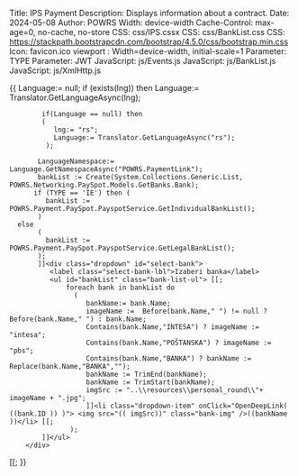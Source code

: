 ﻿Title: IPS Payment
Description: Displays information about a contract.
Date: 2024-05-08
Author: POWRS
Width: device-width
Cache-Control: max-age=0, no-cache, no-store
CSS: css/IPS.cssx
CSS: css/BankList.css
CSS: https://stackpath.bootstrapcdn.com/bootstrap/4.5.0/css/bootstrap.min.css
Icon: favicon.ico
viewport : Width=device-width, initial-scale=1
Parameter: TYPE
Parameter: JWT
JavaScript: js/Events.js
JavaScript: js/BankList.js
JavaScript: js/XmlHttp.js

<main class="main page-padding content-bank">
  <meta name="viewport" content="width=device-width, initial-scale=1" />
       {{
  	    Language:= null;
	    if (exists(lng)) then Language:= Translator.GetLanguageAsync(lng);
           
            if(Language == null) then 
            (
               lng:= "rs";
               Language:= Translator.GetLanguageAsync("rs");
             );

           LanguageNamespace:= Language.GetNamespaceAsync("POWRS.PaymentLink");
           bankList := Create(System.Collections.Generic.List, POWRS.Networking.PaySpot.Models.GetBanks.Bank);
          if (TYPE == 'IE') then (
             bankList := POWRS.Payment.PaySpot.PayspotService.GetIndividualBankList();
           )
   	  else
           (
             bankList := POWRS.Payment.PaySpot.PayspotService.GetLegalBankList();
           );
           ]]<div class="dropdown" id="select-bank"> 
              <label class="select-bank-lbl">Izaberi banka</label>
              <ul id="bankList" class="bank-list-ul"> [[;
                  foreach bank in bankList do 
                    ( 
                       bankName:= bank.Name;
                       imageName :=  Before(bank.Name," ") != null ? Before(bank.Name," ") : bank.Name;
                       Contains(bank.Name,"INTESA") ? imageName := "intesa";
                       Contains(bank.Name,"POŠTANSKA") ? imageName := "pbs";
                       Contains(bank.Name,"BANKA") ? bankName := Replace(bank.Name,"BANKA","");
                       bankName := TrimEnd(bankName);
                       bankName := TrimStart(bankName);
                       imgSrc := "..\\resources\\personal_round\\"+ imageName + ".jpg";
                       ]]<li class="dropdown-item" onClick="OpenDeepLink( ((bank.ID )) )"> <img src="(( imgSrc))" class="bank-img" />((bankName ))</li> [[;
                   );     
            ]]</ul>            
        </div> 
  <input type="hidden" value="((JWT ))" id="jwt"/>
  <input type="hidden" value="((TYPE ))" id="type"/>
  <input type="hidden" value="((LanguageNamespace.GetStringAsync(47) ))" id="SessionTokenExpired"/>[[;
}}
</main>